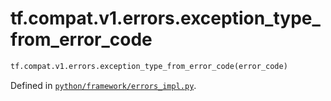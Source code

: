 <div itemscope itemtype="http://developers.google.com/ReferenceObject">
<meta itemprop="name" content="tf.compat.v1.errors.exception_type_from_error_code" />
<meta itemprop="path" content="Stable" />
</div>

# tf.compat.v1.errors.exception_type_from_error_code



``` python
tf.compat.v1.errors.exception_type_from_error_code(error_code)
```



Defined in [`python/framework/errors_impl.py`](/code/stable/tensorflow/python/framework/errors_impl.py).

<!-- Placeholder for "Used in" -->
